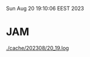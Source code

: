 Sun Aug 20 19:10:06 EEST 2023
# JAM
<a href='./cache/202308/20_19.log'>./cache/202308/20_19.log</a>
